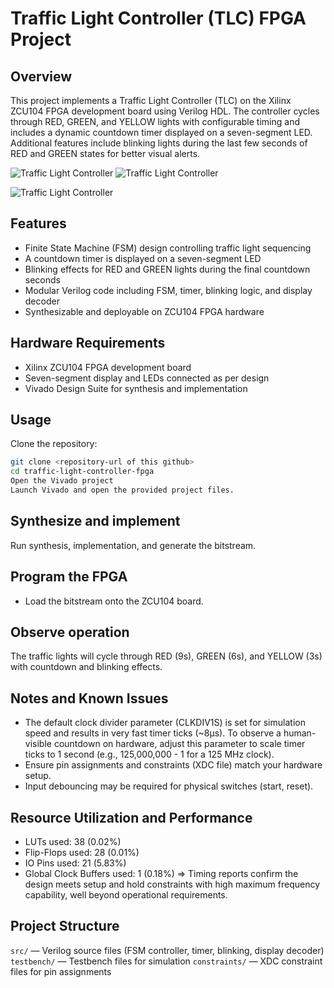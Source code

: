# Traffic Light Controller (TLC) FPGA Project
## Overview
This project implements a Traffic Light Controller (TLC) on the Xilinx ZCU104 FPGA development board using Verilog HDL. The controller cycles through RED, GREEN, and YELLOW lights with configurable timing and includes a dynamic countdown timer displayed on a seven-segment LED. Additional features include blinking lights during the last few seconds of RED and GREEN states for better visual alerts.

![Traffic Light Controller](images/traffic_light.png)
![Traffic Light Controller](images/traffic_light.png)

![Traffic Light Controller](images/traffic_light.png)


## Features
- Finite State Machine (FSM) design controlling traffic light sequencing
- A countdown timer is displayed on a seven-segment LED
- Blinking effects for RED and GREEN lights during the final countdown seconds
- Modular Verilog code including FSM, timer, blinking logic, and display decoder
- Synthesizable and deployable on ZCU104 FPGA hardware

## Hardware Requirements
- Xilinx ZCU104 FPGA development board
- Seven-segment display and LEDs connected as per design
- Vivado Design Suite for synthesis and implementation

## Usage
Clone the repository:

```bash
git clone <repository-url of this github>
cd traffic-light-controller-fpga
Open the Vivado project
Launch Vivado and open the provided project files.
```

## Synthesize and implement
Run synthesis, implementation, and generate the bitstream.

## Program the FPGA
- Load the bitstream onto the ZCU104 board.

## Observe operation
The traffic lights will cycle through RED (9s), GREEN (6s), and YELLOW (3s) with countdown and blinking effects.

## Notes and Known Issues
- The default clock divider parameter (CLKDIV1S) is set for simulation speed and results in very fast timer ticks (~8µs). To observe a human-visible countdown on hardware, adjust this parameter to scale timer ticks to 1 second (e.g., 125,000,000 - 1 for a 125 MHz clock).
- Ensure pin assignments and constraints (XDC file) match your hardware setup.
- Input debouncing may be required for physical switches (start, reset).

## Resource Utilization and Performance
- LUTs used: 38 (0.02%)
- Flip-Flops used: 28 (0.01%)
- IO Pins used: 21 (5.83%)
- Global Clock Buffers used: 1 (0.18%)
=> Timing reports confirm the design meets setup and hold constraints with high maximum frequency capability, well beyond operational requirements.

## Project Structure
```src/``` — Verilog source files (FSM controller, timer, blinking, display decoder)
```testbench/``` — Testbench files for simulation
```constraints/``` — XDC constraint files for pin assignments
